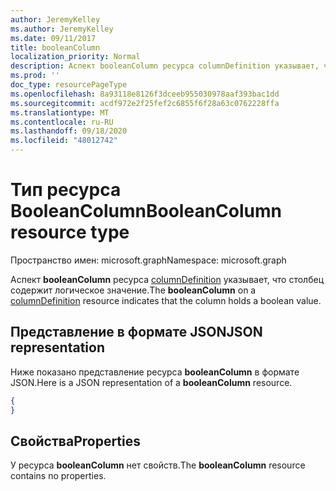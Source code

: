```yaml
---
author: JeremyKelley
ms.author: JeremyKelley
ms.date: 09/11/2017
title: booleanColumn
localization_priority: Normal
description: Аспект booleanColumn ресурса columnDefinition указывает, что столбец содержит логическое значение.
ms.prod: ''
doc_type: resourcePageType
ms.openlocfilehash: 8a93118e8126f3dceeb955030978aaf393bac1dd
ms.sourcegitcommit: acdf972e2f25fef2c6855f6f28a63c0762228ffa
ms.translationtype: MT
ms.contentlocale: ru-RU
ms.lasthandoff: 09/18/2020
ms.locfileid: "48012742"
---
```

# <a name="booleancolumn-resource-type"></a><span data-ttu-id="78f22-103">Тип ресурса BooleanColumn</span><span class="sxs-lookup"><span data-stu-id="78f22-103">BooleanColumn resource type</span></span>

<span data-ttu-id="78f22-104">Пространство имен: microsoft.graph</span><span class="sxs-lookup"><span data-stu-id="78f22-104">Namespace: microsoft.graph</span></span>

<span data-ttu-id="78f22-105">Аспект **booleanColumn** ресурса [columnDefinition](columndefinition.md) указывает, что столбец содержит логическое значение.</span><span class="sxs-lookup"><span data-stu-id="78f22-105">The **booleanColumn** on a [columnDefinition](columndefinition.md) resource indicates that the column holds a boolean value.</span></span>

## <a name="json-representation"></a><span data-ttu-id="78f22-106">Представление в формате JSON</span><span class="sxs-lookup"><span data-stu-id="78f22-106">JSON representation</span></span>

<span data-ttu-id="78f22-107">Ниже показано представление ресурса **booleanColumn** в формате JSON.</span><span class="sxs-lookup"><span data-stu-id="78f22-107">Here is a JSON representation of a **booleanColumn** resource.</span></span>
<!-- { "blockType": "resource", "@odata.type": "microsoft.graph.booleanColumn" } -->

```json
{
}
```

## <a name="properties"></a><span data-ttu-id="78f22-108">Свойства</span><span class="sxs-lookup"><span data-stu-id="78f22-108">Properties</span></span>

<span data-ttu-id="78f22-109">У ресурса **booleanColumn** нет свойств.</span><span class="sxs-lookup"><span data-stu-id="78f22-109">The **booleanColumn** resource contains no properties.</span></span>

<!-- {
  "type": "#page.annotation",
  "description": "",
  "keywords": "",
  "section": "documentation",
  "tocPath": "Resources/BooleanColumn"
} -->

